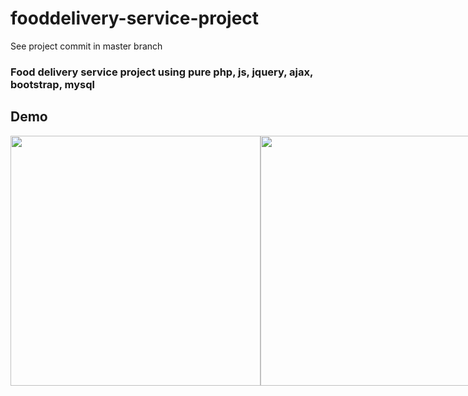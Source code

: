 # fooddelivery-service-project
See project commit in master branch
<h3>Food delivery service project using pure php, js, jquery, ajax, bootstrap, mysql</h3>
<h2>Demo</h2>
<div style="display: flex">
<img src="https://user-images.githubusercontent.com/130377420/235922496-cccbc002-7dbe-43ab-ae8a-a8b032fa1d9f.png" width="400px"/>
<img src="https://user-images.githubusercontent.com/130377420/235924150-22ed3d7d-fd78-4c72-a194-dfea47d24206.png" width="400px"/>
</div>

